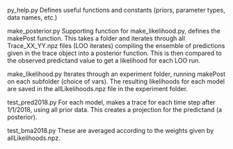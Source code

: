 py_help.py
	Defines useful functions and constants (priors, parameter types, data names, etc.)



make_posterior.py
	Supporting function for make_likelihood.py, defines the makePost function.
	This takes a folder and iterates through all Trace_XX_YY.npz files (LOO iterates)
	compiling the ensemble of predictions given in the trace object into a posterior function.
	This is then compared to the observed predictand value to get a likelihood for each LOO run.

make_likelihood.py
	Iterates through an experiment folder, running makePost on each subfolder (choice of vars).
	The resulting likelihoods for each model are saved in the allLikelihoods.npz file
	in the experiment folder.

test_pred2018.py
	For each model, makes a trace for each time step after 1/1/2018, using all prior data.
	This creates a projection for the predictand (a posterior). 

test_bma2018.py
	These are averaged according to the weights given by allLikelihoods.npz.

